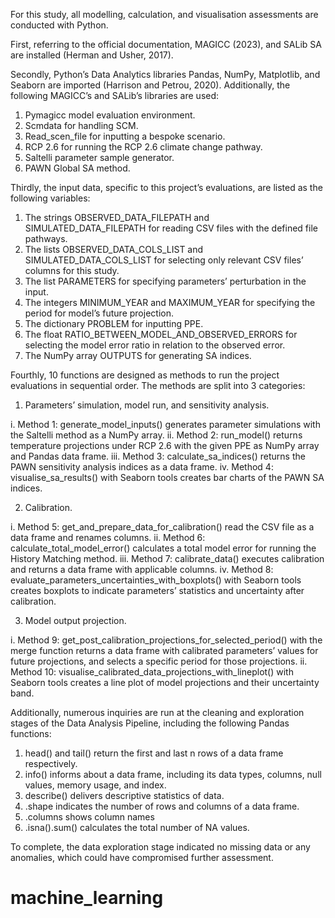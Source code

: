 For this study, all modelling, calculation, and visualisation assessments are conducted with Python. 

First, referring to the official documentation, MAGICC (2023), and SALib SA are installed (Herman and Usher, 2017). 

Secondly, Python’s Data Analytics libraries Pandas, NumPy, Matplotlib, and Seaborn are imported (Harrison and Petrou, 2020). Additionally, the following MAGICC’s and SALib’s libraries are used:

1.	Pymagicc model evaluation environment.
2.	Scmdata for handling SCM.
3.	Read_scen_file for inputting a bespoke scenario.
4.	RCP 2.6 for running the RCP 2.6 climate change pathway.
5.	Saltelli parameter sample generator.
6.	PAWN Global SA method.

Thirdly, the input data, specific to this project’s evaluations, are listed as the following variables:

1.	The strings OBSERVED_DATA_FILEPATH and
SIMULATED_DATA_FILEPATH for reading CSV files with the defined file pathways.
2.	The lists OBSERVED_DATA_COLS_LIST 
and SIMULATED_DATA_COLS_LIST for selecting only relevant CSV files’ columns for this study.
3.	The list PARAMETERS for specifying parameters’ perturbation in the input.
4.	The integers MINIMUM_YEAR and MAXIMUM_YEAR for specifying the period for model’s future projection.
5.	The dictionary PROBLEM for inputting PPE.
6.	The float RATIO_BETWEEN_MODEL_AND_OBSERVED_ERRORS for selecting the model error ratio in relation to the observed error.
7.	The NumPy array OUTPUTS for generating SA indices.

Fourthly, 10 functions are designed as methods to run the project evaluations in sequential order. The methods are split into 3 categories:

1.	Parameters’ simulation, model run, and sensitivity analysis.

i.	Method 1: generate_model_inputs() generates parameter simulations with the Saltelli method as a NumPy array.
ii.	Method 2: run_model() returns temperature projections under RCP 2.6 with the given PPE as NumPy array and Pandas data frame.
iii.	Method 3: calculate_sa_indices() returns the PAWN sensitivity analysis indices as a data frame.
iv.	Method 4: visualise_sa_results() with Seaborn tools creates bar charts of the PAWN SA indices.

2.	Calibration.

i.	Method 5: get_and_prepare_data_for_calibration() read the CSV file as a data frame and renames columns.
ii.	Method 6: calculate_total_model_error() calculates a total model error for running the History Matching method.
iii.	Method 7: calibrate_data() executes calibration and returns a data frame with applicable columns. 
iv.	Method 8: evaluate_parameters_uncertainties_with_boxplots() with Seaborn tools creates boxplots to indicate parameters’ statistics and uncertainty after calibration.

3.	Model output projection.

i.	Method 9: get_post_calibration_projections_for_selected_period() with the merge function returns a data frame with calibrated parameters’ values for future projections,  and selects a specific period for those projections.
ii.	Method 10: visualise_calibrated_data_projections_with_lineplot() 
with Seaborn tools creates a line plot of model projections and their uncertainty band.

Additionally, numerous inquiries are run at the cleaning and exploration stages of the Data Analysis Pipeline, including the following Pandas functions:

1.	head() and tail() return the first and last n rows of a data frame respectively.
2.	info() informs about a data frame, including its data types, columns, null values, memory usage, and index.
3.	describe() delivers descriptive statistics of data.
4.	.shape indicates the number of rows and columns of a data frame.
5.	.columns shows column names
6.	.isna().sum() calculates the total number of NA values.

To complete, the data exploration stage indicated no missing data or any anomalies, which could have compromised further assessment.
# machine_learning
